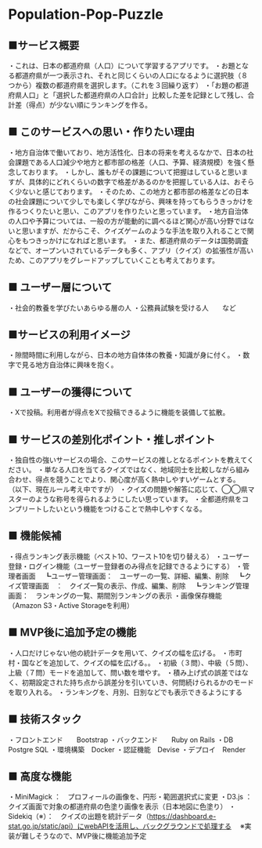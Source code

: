 # Population-Pop-Puzzle

## ■サービス概要
・これは、日本の都道府県（人口）について学習するアプリです。
・お題となる都道府県が一つ表示され、それと同じくらいの人口になるように選択肢（８つから）複数の都道府県を選択します。（これを３回繰り返す）
・「お題の都道府県人口」と「選択した都道府県の人口合計」比較した差を記録として残し、合計差（得点）が少ない順にランキングを作る。

## ■ このサービスへの思い・作りたい理由
・地方自治体で働いており、地方活性化、日本の将来を考えるなかで、日本の社会課題である人口減少や地方と都市部の格差（人口、予算、経済規模）を強く懸念しております。
・しかし、誰もがその課題について把握はしていると思いますが、具体的にどれくらいの数字で格差があるのかを把握している人は、おそらく少ないと感じております。
・そのため、この地方と都市部の格差などの日本の社会課題について少しでも楽しく学びながら、興味を持ってもらうきっかけを作るつくりたいと思い、このアプリを作りたいと思っています。
・地方自治体の人口や予算については、一般の方が能動的に調べるほど関心が高い分野ではないと思いますが、だからこそ、クイズゲームのような手法を取り入れることで関心をもつきっかけになればと思います。
・また、都道府県のデータは国勢調査などで、オープンいされているデータも多く、アプリ（クイズ）の拡張性が高いため、このアプリをグレードアップしていくことも考えております。

## ■ ユーザー層について
・社会的教養を学びたいあらゆる層の人
・公務員試験を受ける人　　など

## ■サービスの利用イメージ
・隙間時間に利用しながら、日本の地方自体体の教養・知識が身に付く。
・数字で見る地方自治体に興味を抱く。

## ■ ユーザーの獲得について
・Xで投稿。利用者が得点をXで投稿できるように機能を装備して拡散。

## ■ サービスの差別化ポイント・推しポイント
・独自性の強いサービスの場合、このサービスの推しとなるポイントを教えてください。
・単なる人口を当てるクイズではなく、地域同士を比較しながら組み合わせ、得点を競うことでより、関心度が高く熱中しやすいゲームとする。
（以下、現在ルール考え中ですが）
・クイズの問題や解答に応じて、◯◯県マスターのような称号を得られるようにしたい思っています。
・全都道府県をコンプリートしたいという機能をつけることで熱中しやすくなる。

## ■ 機能候補
・得点ランキング表示機能（ベスト10、ワースト10を切り替える）
・ユーザー登録・ログイン機能（ユーザー登録者のみ得点を記録できるようにする）
・管理者画面
　┗ユーザー管理画面：　ユーザーの一覧、詳細、編集、削除
　┗クイズ管理画面　：　クイズ一覧の表示、作成、編集、削除
　┗ランキング管理画面：　ランキングの一覧、期間別ランキングの表示
・画像保存機能（Amazon S3・Active Storageを利用）

## ■ MVP後に追加予定の機能
・人口だけじゃない他の統計データを用いて、クイズの幅を広げる。
・市町村・国などを追加して、クイズの幅を広げる。。
・初級（３問）、中級（５問）、上級（７問）モードを追加して、問い数を増やす。
・積み上げ式の誤差ではなく、初期設定された持ち点から誤差分を引いていき、何問続けられるかのモードを取り入れる。
・ランキングを、月別、日別などでも表示できるようにする

## ■ 技術スタック
・フロントエンド　　Bootstrap
・バックエンド　　Ruby on Rails
・DB Postgre SQL
・環境構築　Docker
・認証機能　Devise
・デプロイ　Render

## ■ 高度な機能
・MiniMagick ：　プロフィールの画像を、円形・範囲選択式に変更
・D3.js      ：　クイズ画面で対象の都道府県の色塗り画像を表示（日本地図に色塗り）
・Sidekiq（※）：　クイズの出題を統計データ（https://dashboard.e-stat.go.jp/static/api）にwebAPIを活用し、バックグラウンドで処理する
　※実装が難しそうなので、MVP後に機能追加予定